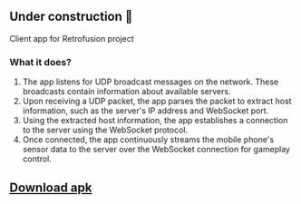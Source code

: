 ## Under construction 🚧

Client app for Retrofusion project

### What it does?

1. The app listens for UDP broadcast messages on the network. These broadcasts contain information about available servers.
2.	Upon receiving a UDP packet, the app parses the packet to extract host information, such as the server's IP address and WebSocket port.
3.	Using the extracted host information, the app establishes a connection to the server using the WebSocket protocol.
4.	Once connected, the app continuously streams the mobile phone's sensor data to the server over the WebSocket connection for gameplay control.

## [Download apk](https://dist.bishal0602.com.np/retrofusion/SensorStream.apk)